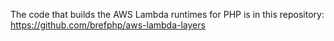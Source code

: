 The code that builds the AWS Lambda runtimes for PHP is in this repository: https://github.com/brefphp/aws-lambda-layers
